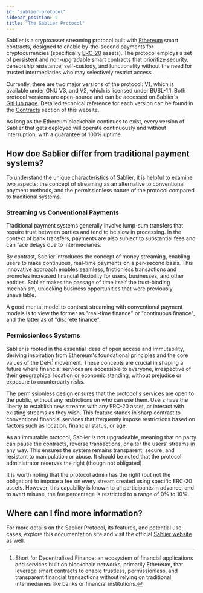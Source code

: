 ```yaml
---
id: "sablier-protocol"
sidebar_position: 2
title: "The Sablier Protocol"
---
```


Sablier is a cryptoasset streaming protocol built with [Ethereum](https://ethereum.org/) smart contracts, designed to
enable by-the-second payments for cryptocurrencies (specifically
[ERC-20](https://ethereum.org/en/developers/docs/standards/tokens/erc-20/) assets). The protocol employs a set of
persistent and non-upgradable smart contracts that prioritize security, censorship resistance, self-custody, and
functionality without the need for trusted intermediaries who may selectively restrict access.

Currently, there are two major versions of the protocol: V1, which is available under GNU V3, and V2, which is licensed
under BUSL-1.1. Both protocol versions are open-source and can be accessed on Sablier's
[GitHub page](https://github.com/sablierhq). Detailed technical reference for each version can be found in the
[Contracts](/docs/contracts) section of this website.

As long as the Ethereum blockchain continues to exist, every version of Sablier that gets deployed will operate
continuously and without interruption, with a guarantee of 100% uptime.

## How doe Sablier differ from traditional payment systems?

To understand the unique characteristics of Sablier, it is helpful to examine two aspects: the concept of streaming as
an alternative to conventional payment methods, and the permissionless nature of the protocol compared to traditional
systems.

### Streaming vs Conventional Payments

Traditional payment systems generally involve lump-sum transfers that require trust between parties and tend to be slow
in processing. In the context of bank transfers, payments are also subject to substantial fees and can face delays due
to intermediaries.

By contrast, Sablier introduces the concept of money streaming, enabling users to make continuous, real-time payments on
a per-second basis. This innovative approach enables seamless, frictionless transactions and promotes increased
financial flexibility for users, businesses, and other entities. Sablier makes the passage of time itself the
trust-binding mechanism, unlocking business opportunities that were previously unavailable.

A good mental model to contrast streaming with conventional payment models is to view the former as "real-time finance"
or "continuous finance", and the latter as of "discrete finance".

### Permissionless Systems

Sablier is rooted in the essential ideas of open access and immutability, deriving inspiration from Ethereum's
foundational principles and the core values of the DeFi[^1] movement. These concepts are crucial in shaping a future
where financial services are accessible to everyone, irrespective of their geographical location or economic standing,
without prejudice or exposure to counterparty risks.

The permissionless design ensures that the protocol's services are open to the public, without any restrictions on who
can use them. Users have the liberty to establish new streams with any ERC-20 asset, or interact with existing streams
as they wish. This feature stands in sharp contrast to conventional financial services that frequently impose
restrictions based on factors such as location, financial status, or age.

As an immutable protocol, Sablier is not upgradeable, meaning that no party can pause the contracts, reverse
transactions, or alter the users' streams in any way. This ensures the system remains transparent, secure, and resistant
to manipulation or abuse. It should be noted that the protocol administrator reserves the right (though not obligated)

It is worth noting that the protocol admin has the right (but not the obligation) to impose a fee on every stream
created using specific ERC-20 assets. However, this capability is known to all participants in advance, and to avert
misuse, the fee percentage is restricted to a range of 0% to 10%.

## Where can I find more information?

For more details on the Sablier Protocol, its features, and potential use cases, explore this documentation site and
visit the official [Sablier website](https://sablier.com) as well.

[^1]:
    Short for Decentralized Finance: an ecosystem of financial applications and services built on blockchain networks,
    primarily Ethereum, that leverage smart contracts to enable trustless, permissionless, and transparent financial
    transactions without relying on traditional intermediaries like banks or financial institutions.
